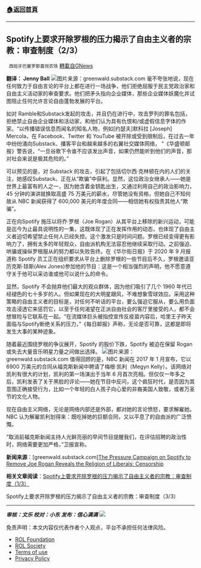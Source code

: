 ###  [:house:返回首頁](https://github.com/ourhimalayas/txt)
---


## Spotify上要求开除罗根的压力揭示了自由主义者的宗教：审查制度（2/3）
` 西班牙巴塞罗那喜悦农场` [轉載自GNews](https://gnews.org/zh-hans/1956115/)

**翻译： Jenny Ball**
![](https://assets.gnews.org/wp-content/uploads/2022/02/image0-1-1.jpg)图片来源：greenwald.substack.com
毫不夸张地说，现在任何致力于自由言论的平台上都在进行一场战争，他们拒绝屈服于民主党政治家和自由主义活动家的审查要求。他们把矛头指向企业媒体，那些企业媒体妖魔化并试图阻止任何允许言论自由蓬勃发展的平台。

如对 Ramble和Substack发起的攻击，并且仍在进行中，攻击罗列的罪名包括，拒绝禁止自由企业媒体和活动家，和他们认为具有仇恨和/或虚假信息字体的作家。“以传播错误信息而闻名的知名人物，例如[约瑟夫]默科拉 [Joseph] Mercola，在 Facebook、Twitter 和 YouTube 被开除或受到限制后，在过去一年中纷纷涌向Substack、播客平台和越来越多的右翼社交媒体网络， ”《华盛顿邮报》警告说，“一旦谷歌下令谁不应该发出声音，如果仍然能听到他们的声音，那对社会来说是极其危险的。”

可以预见的是，对 Substack 的攻击，引起了包括切尔西·克林顿在内的人们的关注，她感叹Substack、正在从“欺骗”中获利。显然，这位政治女继承人——她是世界上最富有的人之一，因为她含着金钥匙出生，又通过利用自己的政治影响力，45 分钟的演讲就换取高盛 75 万美元的薪水，尽管她没有资格，但她自己不知何故从 NBC 新闻获得了 600,000 美元的年度合同——相信她有权指责其他人“欺骗”。

正在向Spotify 施压以将乔·罗根（Joe Rogan）从其平台上移除的新兴运动，可能是迄今为止最具说明性的一集，这既体现了正在发挥作用的动态，也体现了自由主义者迫切希望禁止任何人已经失控。这个激发只是时间问题。罗根已经变得更有影响力了，拥有太多的年轻观众，自由派机构无法容忍他继续采取行动。之前强迫、哄骗或操纵罗根服从的努力都以失败告终。在《华尔街日报》于 2020 年 9 月报道称 Spotify 员工正在组织要求从平台上删除罗根的一些节目后不久，罗根邀请亚历克斯·琼斯(Alex Jones)参加他的节目：这是一个相当强烈的声明，他不愿意遵守关于他可以采访谁或他可以说什么的命令。

显然，Spotify 不会抛弃他们最大的观众群体，因为他们吸引了几个 1960 年代已经褪色的七十多岁的人。但如果现在的大明星跟风，不难想象雪球效应。采用这种策略的自由主义者的目标是，对任何不听话的平台，要么强迫它服从，要么用负面攻击浸透它来惩罚它，以至于任何渴望在正派自由社会的客厅里接受的人，都不会想冒险与它联系在一起。“在流媒体巨头被指控宣传反疫苗内容后，哈里王子昨天面临与Spotify断绝关系的压力，”《每日邮报》声称，无论是否可靠，这都是即将发生大事的某种迹象。

随着最近围绕罗根的争议展开，Spotify 的股价下跌，Spotify 被迫在保留 Rogan 或失去大量音乐明星力量之间做出选择。
![](https://assets.gnews.org/wp-content/uploads/2022/02/tempsnipSpotify上要求开除罗根的压力揭示了自由主义者的宗教.png)图片来源：greenwald.substack.com
值得回顾的是，NBC 新闻在 2017 年 1 月宣布，它以 6900 万美元的合同从福克斯新闻中聘请了梅根·凯利（Megyn Kelly）。该网络对凯利有很大的计划，凯利的第一场演出于当年 6 月首次亮相。但仅仅一年多之后，凯利发表了关于黑脸的评论——她在节目中反问，这个疯狂时代，是否因为其意图正确接受行为，比如一个年轻的白人孩子向心爱的非裔美国人致敬，或者万圣节的文化人物。

现在自由主义网络，无论是网络内部还是外部，都对她的言论愤怒，要求解雇她。 NBC 认为解雇凯利划得来：既吃掉她的巨额合同，又以平息了的自由派的广泛愤慨。

“取消前福克斯新闻主持人光鲜亮丽的早间节目提醒我们，在评估招聘的政治性时，网络需要更加严格，”卫报宣称。

**新闻来源**：[greenwald.substack.com][The Pressure Campaign on Spotify to Remove Joe Rogan Reveals the Religion of Liberals: Censorship](https://greenwald.substack.com/p/the-pressure-campaign-on-spotify)

**相关文章阅读**：[Spotify上要求开除罗根的压力揭示了自由主义者的宗教：审查制度（1/3）](https://gnews.org/zh-hans/1953209/)

Spotify上要求开除罗根的压力揭示了自由主义者的宗教：审查制度（3/3）

* * *

***审核：文乐
校对：小东
发布：信心满满***
![](https://assets.gnews.org/wp-content/uploads/2022/02/西喜.jpeg)
 

免责声明：本文内容仅代表作者个人观点，平台不承担任何法律风险。

- [ROL Foundation](https://rolfoundation.org/)
- [ROL Society](https://rolsociety.org/)
- [Terms of use](https://gnews.org/terms-of-use-3/)
- [Privacy Policy](https://gnews.org/privacy-policy/)
